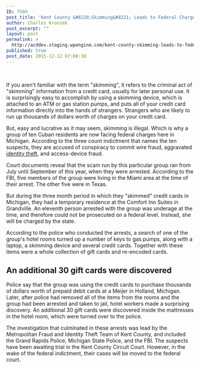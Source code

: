 ```yaml
---
ID: 7509
post_title: 'Kent County &#8220;Skimming&#8221; Leads to Federal Charges'
author: Charles Kronzek
post_excerpt: ""
layout: post
permalink: >
  http://acddev.staging.wpengine.com/kent-county-skimming-leads-to-federal-charges.html
published: true
post_date: 2015-12-12 07:00:38
---
```

&nbsp;

If you aren't familiar with the term "skimming", it refers to the criminal act of "skimming" information from a credit card, usually for later personal use. It is surprisingly easy to accomplish by using a skimming device, which is attached to an ATM or gas station pumps, and puts all of your credit card information directly into the hands of strangers. Strangers who are likely to run up thousands of dollars worth of charges on your credit card.<!--more-->

<span style="font-weight: 400;">But, easy and lucrative as it may seem, skimming is illegal. Which is why a group of ten Cuban residents are now facing federal charges here in Michigan. According to the three count indictment that names the ten suspects, they are accused of conspiracy to commit wire fraud, aggravated <a href="http://acddev.staging.wpengine.com/computer-crimes.html" target="_blank">identity theft</a>, and </span><span style="font-weight: 400;">access-device fraud.</span>

<span style="font-weight: 400;">Court documents reveal that the scam run by this particular group ran from July until September of this year, when they were arrested. According to the FBI, five members of the group were living in the Miami area at the time of their arrest. The other five were in Texas.</span>

But during the three month period in which they "skimmed" credit cards in Michigan, they had a temporary residence at the Comfort Inn Suites in Grandville. An eleventh person arrested with the group was underage at the time, and therefore could not be prosecuted on a federal level. Instead, she will be charged by the state.

<span style="font-weight: 400;">According to the police who conducted the arrests, a search of one of the group's hotel rooms turned up a number of keys to gas pumps, along with a laptop, a skimming device and several credit cards. Together with these items were a whole collection of gift cards and re-encoded cards.</span>


<h2>An additional 30 gift cards were discovered</h2>

<span style="font-weight: 400;">Police say that the group was using the credit cards to purchase thousands of dollars worth of prepaid debit cards at a Meijer in Holland, Michigan. Later, after police had removed all of the items from the rooms and the group had been arrested and taken to jail, hotel workers made a surprising discovery. An additional 30 gift cards were discovered inside the mattresses in the hotel room, which were turned over to the police.</span>

The investigation that culminated in these arrests was lead by the Metropolitan Fraud and Identity Theft Team of Kent County, and included the Grand Rapids Police, Michigan State Police, and the FBI. The suspects have been awaiting trial in the Kent County Circuit Court. However, in the wake of the federal indictment, their cases will be moved to the federal court.